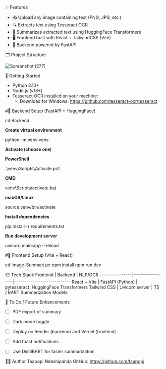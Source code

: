 ✨ Features
- 📤 Upload any image containing text (PNG, JPG, etc.)
- 🔍 Extracts text using Tesseract OCR
- 🧠 Summarizes extracted text using HuggingFace Transformers
- 🖥️ Frontend built with React + TailwindCSS (Vite)
- 🚀 Backend powered by FastAPI

🗂️ Project Structure

![Screenshot (277)](https://github.com/user-attachments/assets/44fef2f1-5bbb-44bf-9c01-c6f77e69ed35)


🚀 Getting Started
- Python 3.10+
- Node.js (v18+)
- Tesseract OCR installed on your machine:
  - Download for Windows: https://github.com/tesseract-ocr/tesseract

#🔧 Backend Setup (FastAPI + HuggingFace)

cd Backend

**Create virtual environment**

python -m venv venv


**Activate (choose one)**

**PowerShell**

.\venv\Scripts\Activate.ps1

**CMD**

venv\Scripts\activate.bat

**macOS/Linux**

source venv/bin/activate

**Install dependencies**

pip install -r requirements.txt

**Run development server**

uvicorn main:app --reload

#🎨 Frontend Setup (Vite + React)

cd Image-Summarizer
npm install
npm run dev

📦 Tech Stack
Frontend        | Backend          | NLP/OCR
----------------|------------------|----------------------------
React + Vite    | FastAPI (Python) | pytesseract, HuggingFace Transformers
Tailwind CSS    | Uvicorn server   | T5 / BART Summarization Models


📌 To Do / Future Enhancements
- [ ] PDF export of summary
- [ ] Dark mode toggle
- [ ] Deploy on Render (backend) and Vercel (frontend)
- [ ] Add toast notifications
- [ ] Use DistilBART for faster summarization



🧑‍💻 Author
Taapopi Ndeshipanda
GitHub: https://github.com/taapopi
